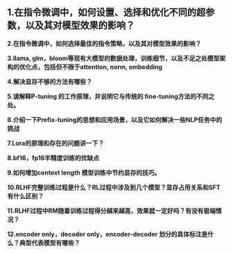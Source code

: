 ## 1.在指令微调中，如何设置、选择和优化不同的超参数，以及其对模型效果的影响？








**2.在指令微调中，如何选择最佳的指令策略，以及其对模型效果的影响？**

**3.llama, glm，bloom等现有大模型的数据处理，训练细节，以及不足之处模型架构的优化点，包括但不限于attention, norm, embedding**

**4.解决显存不够的方法有哪些？**

**5.请解释P-tuning 的工作原理，并说明它与传统的 fine-tuning方法的不同之处。**

**6.介绍一下Prefix-tuning的思想和应用场景，以及它如何解决一些NLP任务中的挑战**

**7.Lora的原理和存在的问题讲一下？**

**8.bf16，fp16半精度训练的优缺点**

**9.如何增加context length 模型训练中节约显存的技巧。**

**10.RLHF完整训练过程是什么？RL过程中涉及到几个模型？显存占用关系和SFT有什么区别？**

**11.RLHF过程中RM随着训练过程得分越来越高，效果就一定好吗？有没有极端情况？**

**12.encoder only，decoder only，encoder-decoder 划分的具体标注是什么？典型代表模型有哪些？**
